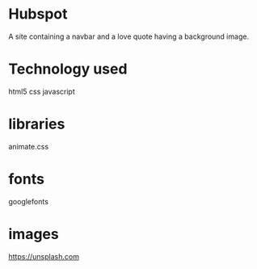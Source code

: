 # Hubspot
A site containing a navbar and a love quote having a background image.
# Technology used
html5
css 
javascript
# libraries
animate.css
# fonts
googlefonts
# images
https://unsplash.com


